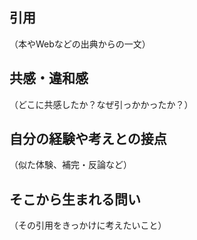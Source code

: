 ## 引用

（本やWebなどの出典からの一文）

## 共感・違和感

（どこに共感したか？なぜ引っかかったか？）

## 自分の経験や考えとの接点

（似た体験、補完・反論など）

## そこから生まれる問い

（その引用をきっかけに考えたいこと）

